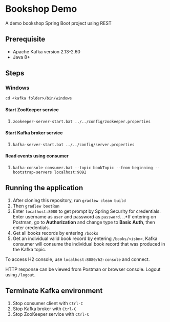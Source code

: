 # Bookshop Demo
A demo bookshop Spring Boot project using REST
## Prerequisite
- Apache Kafka version 2.13-2.60
- Java 8+
## Steps
### Windows
`cd <kafka folder>/bin/windows`
#### Start ZooKeeper service
1. `zookeeper-server-start.bat ../../config/zookeeper.properties`
#### Start Kafka broker service
1. `kafka-server-start.bat ../../config/server.properties`
#### Read events using consumer
1. `kafka-console-consumer.bat --topic bookTopic --from-beginning --bootstrap-servers localhost:9092`
## Running the application
1. After cloning this repository, run `gradlew clean build`
2. Then `gradlew bootRun`
3. Enter `localhost:8080` to get prompt by Spring Security for credentials. Enter username as `user` and password as `password`.
..*If entering on Postman, go to **Authorization** and change type to **Basic Auth**, then enter credentials.
4. Get all books records by entering `/books`
5. Get an individual valid book record by entering `/books/<isbn>`, Kafka consumer will consume the individual book record that was produced in the Kafka topic.

To access H2 console, use `localhost:8080/h2-console` and connect.

HTTP response can be viewed from Postman or browser console.
Logout using `/logout`.
## Terminate Kafka environment
1. Stop consumer client with `Ctrl-C`
2. Stop Kafka broker with `Ctrl-C`
3. Stop ZooKeeper service with `Ctrl-C`
